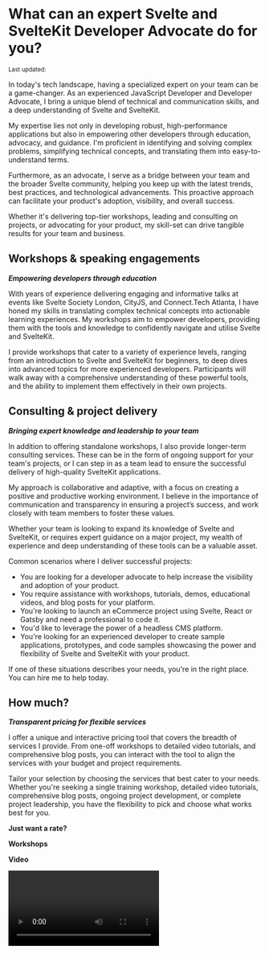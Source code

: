 <script>
  import {
    DateDistance as DD, 
    DateUpdated, 
    Small, 
  } from '$lib/components'
  import {
    BlogPost,
    Rate,
    Video,
    Workshop
  } from '../src/routes/lets-work-together'
</script>

# What can an expert Svelte and SvelteKit Developer Advocate do for you?

<Small>
  Last updated: <DateUpdated date='2023-07-31' small='true' />
</Small>

In today's tech landscape, having a specialized expert on your team
can be a game-changer. As an experienced JavaScript Developer and
Developer Advocate, I bring a unique blend of technical and
communication skills, and a deep understanding of Svelte and
SvelteKit.

My expertise lies not only in developing robust, high-performance
applications but also in empowering other developers through
education, advocacy, and guidance. I'm proficient in identifying and
solving complex problems, simplifying technical concepts, and
translating them into easy-to-understand terms.

Furthermore, as an advocate, I serve as a bridge between your team and
the broader Svelte community, helping you keep up with the latest
trends, best practices, and technological advancements. This proactive
approach can facilitate your product's adoption, visibility, and
overall success.

Whether it's delivering top-tier workshops, leading and consulting on
projects, or advocating for your product, my skill-set can drive
tangible results for your team and business.

## Workshops & speaking engagements

_**Empowering developers through education**_

With years of experience delivering engaging and informative talks at
events like Svelte Society London, CityJS, and Connect.Tech Atlanta, I
have honed my skills in translating complex technical concepts into
actionable learning experiences. My workshops aim to empower
developers, providing them with the tools and knowledge to confidently
navigate and utilise Svelte and SvelteKit.

I provide workshops that cater to a variety of experience levels,
ranging from an introduction to Svelte and SvelteKit for beginners, to
deep dives into advanced topics for more experienced developers.
Participants will walk away with a comprehensive understanding of
these powerful tools, and the ability to implement them effectively in
their own projects.

## Consulting & project delivery

_**Bringing expert knowledge and leadership to your team**_

In addition to offering standalone workshops, I also provide
longer-term consulting services. These can be in the form of ongoing
support for your team's projects, or I can step in as a team lead to
ensure the successful delivery of high-quality SvelteKit applications.

My approach is collaborative and adaptive, with a focus on creating a
positive and productive working environment. I believe in the
importance of communication and transparency in ensuring a project’s
success, and work closely with team members to foster these values.

Whether your team is looking to expand its knowledge of Svelte and
SvelteKit, or requires expert guidance on a major project, my wealth
of experience and deep understanding of these tools can be a valuable
asset.

Common scenarios where I deliver successful projects:

- You are looking for a developer advocate to help increase the
  visibility and adoption of your product.
- You require assistance with workshops, tutorials, demos, educational
  videos, and blog posts for your platform.
- You're looking to launch an eCommerce project using Svelte, React or
  Gatsby and need a professional to code it.
- You'd like to leverage the power of a headless CMS platform.
- You're looking for an experienced developer to create sample
  applications, prototypes, and code samples showcasing the power and
  flexibility of Svelte and SvelteKit with your product.

If one of these situations describes your needs, you're in the right
place. You can hire me to help today.

## How much?

_**Transparent pricing for flexible services**_

I offer a unique and interactive pricing tool that covers the breadth
of services I provide. From one-off workshops to detailed video
tutorials, and comprehensive blog posts, you can interact with the
tool to align the services with your budget and project requirements.

Tailor your selection by choosing the services that best cater to your
needs. Whether you're seeking a single training workshop, detailed
video tutorials, comprehensive blog posts, ongoing project
development, or complete project leadership, you have the flexibility
to pick and choose what works best for you.

**Just want a rate?**

<Rate />

**Workshops**

<Workshop />

**Video**

<Video />

**Blog post**

<BlogPost />

## Why hire me?

With <DD date='2018-03-14' /> years of commercial experience in
development and <DD date='2016-06-15' /> of experience using
JavaScript, HTML, and CSS, I bring a strong set of skills and a
passion for technology to the table.

## My background

I have a previous experience of 10+ years as a senior-level Analyst
Developer specialising in Microsoft Office automation for large
financial organisations.

Based in the UK, I have been a part of several successful projects for
start-ups, medium to large businesses, and international brands.

## My skills

I develop solutions using modern tooling and processes, using
JavaScript, HTML, and CSS, and the frameworks like Svelte and React.

I'm a good communicator, reliable, autonomous, pragmatic and happy to
project manage myself and/or a wider team.

I want to partner with you on your project for the long term. From
planning, through to development, go live and further improvements.

Ready to start a project together?

[Get in touch] to tell me more.

<!-- Links -->

[get in touch]: /contact
